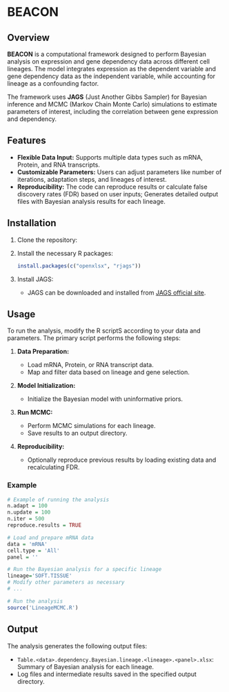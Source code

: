 # BEACON

## Overview

**BEACON** is a computational framework designed to perform Bayesian analysis on expression and gene dependency data across different cell lineages. The model integrates expression as the dependent variable and gene dependency data as the independent variable, while accounting for lineage as a confounding factor.

The framework uses **JAGS** (Just Another Gibbs Sampler) for Bayesian inference and MCMC (Markov Chain Monte Carlo) simulations to estimate parameters of interest, including the correlation between gene expression and dependency.

## Features

- **Flexible Data Input:** Supports multiple data types such as mRNA, Protein, and RNA transcripts.
- **Customizable Parameters:** Users can adjust parameters like number of iterations, adaptation steps, and lineages of interest.
- **Reproducibility:** The code can reproduce results or calculate false discovery rates (FDR) based on user inputs; Generates detailed output files with Bayesian analysis results for each lineage.

## Installation

1. Clone the repository:

2. Install the necessary R packages:
   ```R
   install.packages(c("openxlsx", "rjags"))
   ```
   
3. Install JAGS:
   - JAGS can be downloaded and installed from [JAGS official site](https://sourceforge.net/projects/mcmc-jags/).

## Usage

To run the analysis, modify the R scriptS according to your data and parameters. The primary script performs the following steps:

1. **Data Preparation:**
   - Load mRNA, Protein, or RNA transcript data.
   - Map and filter data based on lineage and gene selection.
   
2. **Model Initialization:**
   - Initialize the Bayesian model with uninformative priors.
   
3. **Run MCMC:**
   - Perform MCMC simulations for each lineage.
   - Save results to an output directory.
   
4. **Reproducibility:**
   - Optionally reproduce previous results by loading existing data and recalculating FDR.
   
### Example

```R
# Example of running the analysis
n.adapt = 100
n.update = 100
n.iter = 500
reproduce.results = TRUE

# Load and prepare mRNA data
data = 'mRNA'
cell.type = 'All'
panel = ''

# Run the Bayesian analysis for a specific lineage
lineage='SOFT.TISSUE'
# Modify other parameters as necessary
# ...

# Run the analysis
source('LineageMCMC.R')
```

## Output

The analysis generates the following output files:
- `Table.<data>.dependency.Bayesian.lineage.<lineage>.<panel>.xlsx`: Summary of Bayesian analysis for each lineage.
- Log files and intermediate results saved in the specified output directory.
